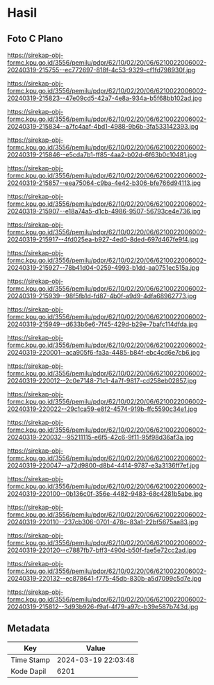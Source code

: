 # Hasil

## Foto C Plano

https://sirekap-obj-formc.kpu.go.id/3556/pemilu/pdpr/62/10/02/20/06/6210022006002-20240319-215755--ec772697-818f-4c53-9329-cf1fd798930f.jpg

https://sirekap-obj-formc.kpu.go.id/3556/pemilu/pdpr/62/10/02/20/06/6210022006002-20240319-215823--47e09cd5-42a7-4e8a-934a-b5f68bb102ad.jpg

https://sirekap-obj-formc.kpu.go.id/3556/pemilu/pdpr/62/10/02/20/06/6210022006002-20240319-215834--a7fc4aaf-4bd1-4988-9b6b-3fa533142393.jpg

https://sirekap-obj-formc.kpu.go.id/3556/pemilu/pdpr/62/10/02/20/06/6210022006002-20240319-215846--e5cda7b1-ff85-4aa2-b02d-6f63b0c10481.jpg

https://sirekap-obj-formc.kpu.go.id/3556/pemilu/pdpr/62/10/02/20/06/6210022006002-20240319-215857--eea75064-c9ba-4e42-b306-bfe766d94113.jpg

https://sirekap-obj-formc.kpu.go.id/3556/pemilu/pdpr/62/10/02/20/06/6210022006002-20240319-215907--e18a74a5-d1cb-4986-9507-56793ce4e736.jpg

https://sirekap-obj-formc.kpu.go.id/3556/pemilu/pdpr/62/10/02/20/06/6210022006002-20240319-215917--4fd025ea-b927-4ed0-8ded-697d467fe9f4.jpg

https://sirekap-obj-formc.kpu.go.id/3556/pemilu/pdpr/62/10/02/20/06/6210022006002-20240319-215927--78b41d04-0259-4993-b1dd-aa0751ec515a.jpg

https://sirekap-obj-formc.kpu.go.id/3556/pemilu/pdpr/62/10/02/20/06/6210022006002-20240319-215939--98f5fb1d-fd87-4b0f-a9d9-4dfa68962773.jpg

https://sirekap-obj-formc.kpu.go.id/3556/pemilu/pdpr/62/10/02/20/06/6210022006002-20240319-215949--d633b6e6-7f45-429d-b29e-7bafc114dfda.jpg

https://sirekap-obj-formc.kpu.go.id/3556/pemilu/pdpr/62/10/02/20/06/6210022006002-20240319-220001--aca905f6-fa3a-4485-b84f-ebc4cd6e7cb6.jpg

https://sirekap-obj-formc.kpu.go.id/3556/pemilu/pdpr/62/10/02/20/06/6210022006002-20240319-220012--2c0e7148-71c1-4a7f-9817-cd258eb02857.jpg

https://sirekap-obj-formc.kpu.go.id/3556/pemilu/pdpr/62/10/02/20/06/6210022006002-20240319-220022--29c1ca59-e8f2-4574-919b-ffc5590c34e1.jpg

https://sirekap-obj-formc.kpu.go.id/3556/pemilu/pdpr/62/10/02/20/06/6210022006002-20240319-220032--95211115-e6f5-42c6-9f11-95f98d36af3a.jpg

https://sirekap-obj-formc.kpu.go.id/3556/pemilu/pdpr/62/10/02/20/06/6210022006002-20240319-220047--a72d9800-d8b4-4414-9787-e3a3136ff7ef.jpg

https://sirekap-obj-formc.kpu.go.id/3556/pemilu/pdpr/62/10/02/20/06/6210022006002-20240319-220100--0b136c0f-356e-4482-9483-68c4281b5abe.jpg

https://sirekap-obj-formc.kpu.go.id/3556/pemilu/pdpr/62/10/02/20/06/6210022006002-20240319-220110--237cb306-0701-478c-83a1-22bf5675aa83.jpg

https://sirekap-obj-formc.kpu.go.id/3556/pemilu/pdpr/62/10/02/20/06/6210022006002-20240319-220120--c7887fb7-bff3-490d-b50f-fae5e72cc2ad.jpg

https://sirekap-obj-formc.kpu.go.id/3556/pemilu/pdpr/62/10/02/20/06/6210022006002-20240319-220132--ec878641-f775-45db-830b-a5d7099c5d7e.jpg

https://sirekap-obj-formc.kpu.go.id/3556/pemilu/pdpr/62/10/02/20/06/6210022006002-20240319-215812--3d93b926-f9af-4f79-a97c-b39e587b743d.jpg


## Metadata

| Key        | Value               |
| ---------- | ------------------- |
| Time Stamp | 2024-03-19 22:03:48 |
| Kode Dapil | 6201                |



